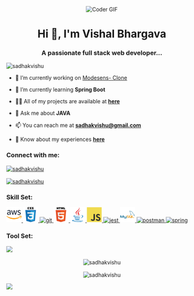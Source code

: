
<p align="center">

<img src="https://media.giphy.com/media/SWoSkN6DxTszqIKEqv/giphy.gif" alt="Coder GIF" width="500" height="400">


</p>
<h1 align="center">Hi 👋, I'm Vishal Bhargava</h1>
<h3 align="center">A passionate full stack web developer...</h3>

<p align="left"> <img src="https://komarev.com/ghpvc/?username=sadhakvishu&label=Profile%20views&color=0e75b6&style=flat" alt="sadhakvishu" /> </p>



- 🔭 I’m currently working on [Modesens- Clone](https://github.com/sadhakvishu/Slytherin)
- 🌱 I’m currently learning **Spring Boot**
- 👨‍💻 All of my projects are available at **[here](https://sadhakvishu.github.io/)**
- 💬 Ask me about **JAVA**
- 📫 You can reach me at **sadhakvishu@gmail.com**

- 📄 Know about my experiences **[here](https://sadhakvishu.github.io/Resources/Projects/Vishal-Bhargava-Resume.pdf)**

<h3 align="left">Connect with me:</h3>
<p align="left">
<a href="https://linkedin.com/in/sadhakvishu" target="blank"><img align="center" src="https://raw.githubusercontent.com/rahuldkjain/github-profile-readme-generator/master/src/images/icons/Social/linked-in-alt.svg" alt="sadhakvishu" height="30" width="40" /></a>

<a href="https://www.hackerrank.com/sadhakvishu" target="blank"><img align="center" src="https://raw.githubusercontent.com/rahuldkjain/github-profile-readme-generator/master/src/images/icons/Social/hackerrank.svg" alt="sadhakvishu" height="30" width="40" /></a>
</p>

<h3 align="left">Skill Set:</h3>
<p align="left"> <a href="https://aws.amazon.com" target="_blank" rel="noreferrer"> <img src="https://raw.githubusercontent.com/devicons/devicon/master/icons/amazonwebservices/amazonwebservices-original-wordmark.svg" alt="aws" width="40" height="40"/> </a> <a href="https://www.w3schools.com/css/" target="_blank" rel="noreferrer"> <img src="https://raw.githubusercontent.com/devicons/devicon/master/icons/css3/css3-original-wordmark.svg" alt="css3" width="40" height="40"/> </a> <a href="https://git-scm.com/" target="_blank" rel="noreferrer"> <img src="https://www.vectorlogo.zone/logos/git-scm/git-scm-icon.svg" alt="git" width="40" height="40"/> </a> <a href="https://www.w3.org/html/" target="_blank" rel="noreferrer"> <img src="https://raw.githubusercontent.com/devicons/devicon/master/icons/html5/html5-original-wordmark.svg" alt="html5" width="40" height="40"/> </a> <a href="https://www.java.com" target="_blank" rel="noreferrer"> <img src="https://raw.githubusercontent.com/devicons/devicon/master/icons/java/java-original.svg" alt="java" width="40" height="40"/> </a> <a href="https://developer.mozilla.org/en-US/docs/Web/JavaScript" target="_blank" rel="noreferrer"> <img src="https://raw.githubusercontent.com/devicons/devicon/master/icons/javascript/javascript-original.svg" alt="javascript" width="40" height="40"/> </a> <a href="https://jestjs.io" target="_blank" rel="noreferrer"> <img src="https://www.vectorlogo.zone/logos/jestjsio/jestjsio-icon.svg" alt="jest" width="40" height="40"/> </a> <a href="https://www.mysql.com/" target="_blank" rel="noreferrer"> <img src="https://raw.githubusercontent.com/devicons/devicon/master/icons/mysql/mysql-original-wordmark.svg" alt="mysql" width="40" height="40"/> </a> <a href="https://postman.com" target="_blank" rel="noreferrer"> <img src="https://www.vectorlogo.zone/logos/getpostman/getpostman-icon.svg" alt="postman" width="40" height="40"/> </a> <a href="https://spring.io/" target="_blank" rel="noreferrer"> <img src="https://www.vectorlogo.zone/logos/springio/springio-icon.svg" alt="spring" width="40" height="40"/> </a> </p>
<h3 align="left">Tool Set:</h3>

[![](https://skillicons.dev/icons?i=git,github,netlify,vscode,powershell)]()

<p align="center">
<img align="center" src="https://github-readme-stats.vercel.app/api/top-langs?username=sadhakvishu&show_icons=true&theme=blue-green&border_color=FFFFFF&layout=compact" alt="sadhakvishu" /></p>


<p align="center">
  <img align="center" src="https://github-readme-stats.vercel.app/api?username=sadhakvishu&show_icons=true&theme=blue-green&count_private=true&include_all_commits=true&border_color=FFFFFF&text_color=09d672&icon_color=00C2C2&title_color=00F1E9&custom_title=My%20Github%20Stats" alt="sadhakvishu" />
</p>  

<div align="center">
  <div style="display: flex; align-items: flex-start;">
    <img src="https://github-readme-streak-stats.herokuapp.com?user=sadhakvishu&theme=blue-green" />
  </div>
</div>

